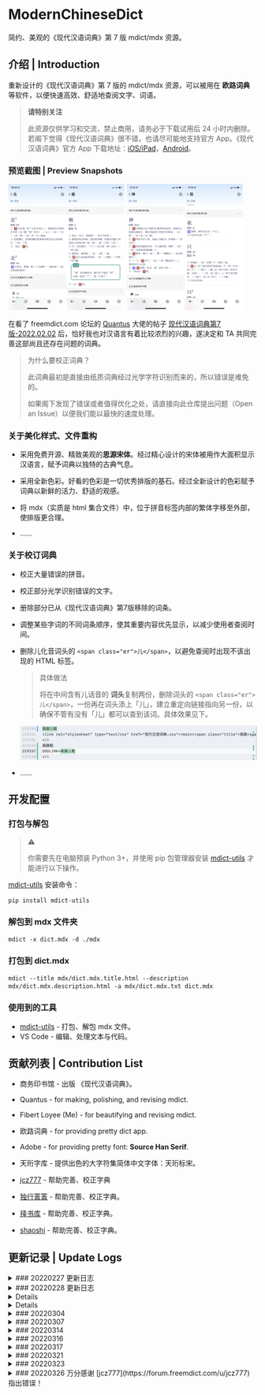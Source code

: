 # ModernChineseDict

简约、美观的《现代汉语词典》第 7 版 mdict/mdx 资源。



## 介绍 | Introduction

重新设计的《现代汉语词典》第 7 版的 mdict/mdx 资源，可以被用在 **欧路词典** 等软件，以便快速高效、舒适地查阅文字、词语。

>   **请特别关注**
>
>   此资源仅供学习和交流，禁止商用，请务必于下载试用后 24 小时内删除。若阁下觉得《现代汉语词典》很不错，也请尽可能地支持官方 App。《现代汉语词典》官方 App 下载地址：[iOS/iPad](https://apps.apple.com/cn/app/%E7%8E%B0%E4%BB%A3%E6%B1%89%E8%AF%AD%E8%AF%8D%E5%85%B8-%E4%B8%80%E9%83%A8%E4%B9%85%E4%BA%AB%E7%9B%9B%E8%AA%89%E7%9A%84%E8%A7%84%E8%8C%83%E6%80%A7%E8%AF%8D%E5%85%B8/id1330896529)，[Android](https://www.baidu.com/s?wd=现代汉语词典%20app&rsv_spt=1&rsv_iqid=0xa15bc0f100284206&issp=1&f=8&rsv_bp=1&rsv_idx=2&ie=utf-8&rqlang=cn&tn=baiduhome_pg&rsv_enter=1&rsv_dl=tb&oq=%25E7%258E%25B0%25E4%25BB%25A3%25E6%25B1%2589%25E8%25AF%25AD%25E8%25AF%258D%25E5%2585%25B8&rsv_btype=t&inputT=1665&rsv_t=4ed3WInyiVHfyLHQdrQ9UMUq1UkHCaoAiPCpSZ%2FnTDNiJhFc7Kwwf5AwgcFpxorEZdMX&rsv_sug3=37&rsv_sug1=11&rsv_sug7=100&rsv_pq=aef584900022b4f3&rsv_sug2=0&rsv_sug4=1717)。

### 预览截图 | Preview Snapshots

<img src="images/202203021320529.jpeg" alt="IMG_5421" style="zoom: 25%;" />

<img src="images/156132656-20d702e9-3b67-46f6-b45e-4bd84293b92e.jpeg" alt="IMG_5424" style="zoom:25%;" />



在看了 freemdict.com 论坛的 [Quantus](https://forum.freemdict.com/u/Quantus) 大佬的帖子 [现代汉语词典第7版-2022.02.02](https://forum.freemdict.com/t/topic/4445) 后，恰好我也对汉语言有着比较浓烈的兴趣，遂决定和 TA 共同完善这部尚且还存在问题的词典。

>   为什么要校正词典？
>
>   此词典最初是直接由纸质词典经过光学字符识别而来的，所以错误是难免的。
>
>   如果阁下发现了错误或者值得优化之处，请直接向此仓库提出问题（Open an Issue）以便我们能以最快的速度处理。

### 关于美化样式、文件重构

-   采用免费开源、精致美观的**思源宋体**。经过精心设计的宋体被用作大面积显示汉语言，赋予词典以独特的古典气息。

-   采用全新色彩。好看的色彩是一切优秀排版的基石。经过全新设计的色彩赋予词典以新鲜的活力、舒适的观感。

-   将 mdx（实质是 html 集合文件）中，位于拼音标签内部的繁体字移至外部，使排版更合理。

-   ……

### 关于校订词典

-   校正大量错误的拼音。

-   校正部分光学识别错误的文字。

-   册除部分已从《现代汉语词典》第7版移除的词条。

-   调整某些字词的不同词条顺序，使其重要内容优先显示，以减少使用者查阅时间。

-   删除儿化音词头的 `<span class="er">儿</span>`，以避免查阅时出现不该出现的 HTML 标签。

    >   具体做法
    >
    >   将在中间含有儿话音的 **词头**复制两份，删除词头的 `<span class="er">儿</span>`，一份再在词头添上「儿」，建立重定向链接指向另一份，以确保不管有没有「儿」都可以查到该词。具体效果见下。

    ![截屏2022-03-02 14.36.28](images/2022-03-02-14.36.28.png)

-   ……

## 开发配置

### 打包与解包

>   ⚠️
>
>   你需要先在电脑预装 Python 3+，并使用 pip 包管理器安装 [mdict-utils](https://github.com/liuyug/mdict-utils) 才能进行以下操作。

[mdict-utils](https://github.com/liuyug/mdict-utils) 安装命令：

```Shell
pip install mdict-utils
```

### 解包到 mdx 文件夹

```Shell
mdict -x dict.mdx -d ./mdx
```

### 打包到 dict.mdx

```
mdict --title mdx/dict.mdx.title.html --description mdx/dict.mdx.description.html -a mdx/dict.mdx.txt dict.mdx
```



### 使用到的工具

-   [mdict-utils](https://github.com/liuyug/mdict-utils) - 打包、解包 mdx 文件。
-   VS Code - 编辑、处理文本与代码。



## 贡献列表 | Contribution List

-   商务印书馆 - 出版 《现代汉语词典》。

-   Quantus - for making, polishing, and revising mdict.

-   Fibert Loyee (Me) - for beautifying and revising mdict.

-   欧路词典 - for providing pretty dict app.

-   Adobe - for providing pretty font: **Source Han Serif**.

-   天珩字库 - 提供出色的大字符集简体中文字体：天珩标宋。

-   [jcz777](https://forum.freemdict.com/u/jcz777) - 帮助完善、校正字典

-   [独行瞏瞏](https://forum.freemdict.com/u/独行瞏瞏) - 帮助完善、校正字典。

-   [择书库](https://forum.freemdict.com/u/%E6%8B%A9%E4%B9%A6%E5%BA%93) - 帮助完善、校正字典。

-   [shaoshi](https://forum.freemdict.com/u/shaoshi) - 帮助完善、校正字典。

    

## 更新记录 | Update Logs

<details>
<summary>### 20220227 更新日志</summary>

### 删除词条

-   [x] 缏子 (现汉5)
-   [x] 暴露文学（现汉5）
-   [x] 比例税制（现汉5）
-   [x] 不可同日而语（现汉5）
-   [x] 不人道(现汉5)
-   [x] 不在乎(现汉5)
-   [x] 菜霸(现汉5)
-   [x] 代言人(现汉5)
-   [x] 单口相声(现汉5)
-   [x] 登山运动(现汉5)
-   [x] 牴(现汉5)
-   [x] 牴触(现汉5)
-   [x] 牴牾(现汉5)
-   [x] 电子图书(现汉5)
-   [x] 丁克家庭(现汉5)
-   [x] 丁税(现汉5)
-   [x] 对簿(现汉5)
-   [x] 耳朵底子(现汉5)
-   [x] 番菜(现汉5)
-   [x] 犯憷(现汉5)
-   [x] 赶不上(现汉5)
-   [x] 赶得上(现汉5)
-   [x] 塔 (拼音 da）
-   [x] 圪塔 （现汉5）
-   [x] 膈ɡè
-   [x] 膈应 （现汉5）
-   [x] 搆
-   [x] 搆陷(现汉5)
-   [x] 河汊子(现汉5)
-   [x] 红教(现汉5)
-   [x] 欢声(现汉5)
-   [x] 黄教(现汉5)
-   [x] 人儿(现汉5)
-   [x] 容光(现汉5)
-   [x] 谁谁(现汉5)
-   [x] 穗状花序(现汉5)
-   [x] 谿壑(现汉5)
-   [x] 谿卡(现汉5)
-   [x] 谿刻(现汉5)
-   [x] 斩假石(现汉5)
-   [x] 活罪(现汉5)
-   [x] 火酒(现汉5)
-   [x] 兼听(现汉5)
-   [x] 脚盆(现汉5)
-   [x] 接力赛跑(现汉5)
-   [x] 开房间(现汉5)
-   [x] 框图（现汉5）
-   [x] 郎猫(现汉5)
-   [x] 木船(现汉6)
-   [x] 木筏(现汉5)
-   [x] 奶疮(现汉5)
-   [x] 飘尘(现汉5)
-   [x] 球儿(现汉5)
-   [x] 睁眼瞎子(现汉5)
-   [x] 高跟儿鞋(现汉5)
-   [x] 乳浊液(现汉5)
-   [x] 魑魅魍魉(现汉2)
-   [x] 八字帖儿(现汉5)
-   [x] 半托(现汉5)
-   [x] 切肤之痛(现汉5)
-   [x] 切骨之仇(现汉5)
-   [x] 矮半截(现汉5)
-   [x] 牓(现汉5)
-   [x] 獘(现汉5)
-   [x] 盋(现汉5)
-   [x] 詧(现汉5)
-   [x] 椉(现汉5)
-   [x] 箠(现汉5)
-   [x] 旾(现汉5)
-   [x] 剉(现汉5)
-   [x] 搤(现汉5)
-   [x] 飜(现汉5)
-   [x] 彿(现汉5)
-   [x] 髴(现汉5)
-   [x] 瓌(现汉5)
-   [x] 嘑(现汉5)
-   [x] 衚(现汉5)
-   [x] 椾(现汉5)
-   [x] 硷(现汉5)
-   [x] 痾(现汉5)
-   [x] 崑(现汉5)
-   [x] 挐(现汉5)
-   [x] 羴(现汉5)
-   [x] 旹(现汉5)
-   [x] 禩(现汉5)
-   [x] 𬘖(现汉5)
-   [x] 紬(现汉5)
-   [x] 䲡
-   [x] 鿃(现汉6)
-   [x] 〖U+E675〗(私用区字)：𮣲（U+2E8F2）
-   [x] 雰围(现汉5)
-   [x] 霍闪(现汉5)
-   [x] 忽米(现汉5)
-   [x] 不起眼儿(现汉5)
-   [x] 薯莨绸(现汉5)
-   [x] 西南非(现汉5)
-   [x] 撞骗(现汉5)
-   [x] 拷绸(现汉5)：《现汉7》改为“黑胶绸”。
-   [x] 跗蹠(现汉5)：《现汉7》改为“跗跖”。
-   [x] 公告牌(现汉5)
-   [x] 高枕(现汉5)
-   [x] 铜筋铁骨(现汉5)
-   [x] 偷奸取巧(现汉5)
-   [x] 不织布(现汉5)
-   [x] 花儿匠(现汉5)
-   [x] 紧身儿(现汉5)
-   [x] 𫎬 [Gàn]
-   [x] 𫏋 [<繁体>蹻
-   [x] 𥛱
-   [x] 謌
-   [x] 𬤐
-   [x] 䌷
-   [x] 鉏(chu2)
-   [x] 䌷绎(现汉5)
-   [x] 颿(𬳳 的索引)
-   [x] 𬳳
-   [x] 屹(ge1)
-   [x] 㟷
-   [x] 屹㟷(删除全条)
-   [x] 圪垯 (删除“适用于以上义项也作圪塔、屹㟷。”)
-   [x] 删除“㬊”（Hua4n），仅保留 Hua3n 声。
-   [x] 删除“䇲”(同“策”)的整个词条，只保留 jia1 这个词条。
-   [x] 删除“俛”fǔ 读音的整个词条。
-   [x] 隣
-   [x] 的士 删除 di2shi4 这个读音的词条，仅保留 di1shi4 读音的词条。
-   [x] 删除 𬮤，以及与 𬮤 有关的部分引用：閤、合

### 去除字头“儿”字的格式

-   [x] 𥅻盹儿

-   [x] 可可儿的

### 修改词头

-   [x] 溟濛：溟蒙(《现汉5》规范词形为“溟濛”，《现汉7》改作“溟蒙”。)

-   [x] 打破沙锅问到底：打破砂锅问到底

-   [x] 板寸：板儿寸

-   [x] 下工夫：下功夫

-   [x] 褝(日本汉字)：{衤单}（是没问题的）

    >   注：褝 与 {衤单} 本质上是同一个字，前者为日文区域的字，后者为简中区域的字。
    >
    >   只不过大部分字体都默认将其作为日文字体显示。
    >
    >   亲测 **思源宋体** 可正确显示此字符。

-   [x] 圪𫄤：纥𫄤

-   [x] 𫘧駬：𫘧𱅋

-   [x] 𫛸𫛞：𫛸𱉔

-   [x] 筹划(筹画)：加括号内字

-   [x] 刻画(刻划)：加括号内字

-   [x] 𨱑同“簧”。 -->𨱑旧同“簧”。

-   [x] 𥆧 [<繁体>𣋆：𥆧 [<繁体>瞤

-   [x] 𫄠 [<繁体>䋎：“𫄠” ->“𬘜”。

-   [x] 𫣊 [<繁体>𫣊：𫣊 [<繁体>僾

-   [x] 𬬱：增加繁体字“釿”。

-   [x] 𬭤：增加繁体字“鍭”。

-   [x] 㚢：人名用字——㚢：用于人名。(“人名用字”改成“用于人名”的，应该还有一些，没全改)

-   [x] 茜：人名用字——茜：用于人名。

-   [x] 㮾：蓈梨——㮾：㮾梨

-   [ ] 䩄：见903页〖腼腆〗。——䩄：见下。

    >   在无错误、无颠覆性改变的情况下，我们认为没必要对其进行任何修改。

    

### 拼音错误

感谢 **择书库** 提出的提出的拼音错误

-   [x] 吧台 ba tái bā tái

-   [x] 吧嗒 bbā dā bā dā

-   [x] 八项规定 bā xiàng guīdÌng bā xiàng guī dìng

-   [x] 八下里 bā xià li bā xià lǐ

-   [x] 安营 ān yīng ān yíng

-   [x] 百分号 bǎi fēn háo bǎi fēn hào

-   [x] 斑蝥 bān móu bān máo

-   [x] 𨭉 bǎn bān

-   [x] 心传 xīin chuán xīn chuán

-   [x] 攒三聚五 zǎn sān jù wǔ cuán sān jù wǔ

-   [x] 下辈 xi bèi xià bèi

-   [x] 显摆 xiǎ bai xiǎn bai

-   [x] 化合价 nuà hé jià huà hé jià

-   [x] 时不时 shbù shí shí bù shí

-   [x] 恫瘝在抱 tōn guān zài bào tōng guān zài bào

-   [x] 真核生物 zhēng hé shēng wù zhēn hé shēng wù

-   [x] 畚箕 bēn jī běn jī

-   [x] 於乎 yū hū wū hū

-   [x] 於戏 yū hū wū hū

-   [x] 侥 yáo jiǎo

-   [x] 校雠 xiào chóu jiào chóu

-   [x] 驱散 qūn sàn qū sàn

-   [x] 㖞斜 wān xié wāi xié

-   [x] 枕边风 zhěng biān fēng zhěn biān fēng

-   [x] 扒灰 bá huī pá huī

-   [x] 酬谢 chou xiè chóu xiè

-   [x] 刺啦 cì lā cī lā

-   [x] 多少 duo shao duō shao (P336第二个)

-   [x] 如故 rù gù rú gù (P1110)

-   [x] 如果 rù guǒ rú guǒ (P1110)

-   [x] 悲切 bēi qiē bēi qiè (P54)）

-   [x] 北野 běi yē běi yě (P56)）

-   [x] 奔逝 bén shì bēn shì (P60)

| 奔突   | ban tū       | bēn tū (P60)       |
| :----- | :----------- | :----------------- |
| 本草   | bēn cǎo      | běn cǎo (P61)      |
| 崩龙族 | bèng lóng zú | bēng lóng zú (P64) |
| 迸发   | bèng fē      | bèng fā (P64)      |
| 比来   | bǐ lǎi       | bǐ lái (P67)       |
| 比丘尼 | bǐ qiū i ní  | bǐ qiū ní (P67)    |

| 比照   | bǐi zhào      | bǐ zhào (P68)               |
| :----- | :------------ | :-------------------------- |
| 笔记本 | bǐ jì bēn     | bǐ jì běn (P68)             |
| 闭关   | bǐ guān       | bì guān (P71)               |
| 闭门羹 | bì méng gēng  | bì mén gēng (P71)           |
| 庇护所 | bì hù suō     | bì hù suǒ (P71)             |
| 壁炉   | bù lú         | bì lú (P74)                 |
| 壁毯   | bì tàn        | bì tǎn (P74)                |
| 臂章   | bì zhǎng      | bì zhāng (P75)              |
| 承保人 | chéng bāo rén | chéng bǎo rén (P167)        |
| 作揖   | zuō yī        | zuò yī (P1757 书面语与口语) |

| 1. 秋闱    | qiū i wéi   | qiū wéi (P1073)    |
| :--------- | :---------- | :----------------- |
| 2. 生地1   | shē g dì    | shēng dì (P1167)   |
| 3. 消耗2   | xiāo à ao   | xiāo hào (P1436)   |
| 4. 刺棱    | cì lēng     | cī léng (P212)     |
| 5. 伯婆    | bà pó       | bó pó (P99)        |
| 6. 婚书    | hūn shì     | hūn shū (P588)     |
| 7. 校验    | xiào yàn    | jiào yàn (P658)    |
| 8. 劲歌    | jìn gē      | jìng gē (P693)     |
| 9. 脸膛儿  | jiǎn táng r | liǎn táng r (P812) |
| 10. 相距   | xiā ag jù   | xiāng jù (P1428)   |
| 11. 宵旰   | xiā ao gàn  | xiāo gàn (P1437)   |
| 12. 小儿   | xiǎ ér      | xiǎo ér (P1440)    |
| 13. 小拇哥 | xiǎ mu gē   | xiǎo mǔ gē (P1442) |
| 14. 消遁   | xiao dùn    | xiāo dùn (P1436)   |

### 拼音缺失

-   [x] 𬘯 zhǔn
-   [x] 板² bǎn
-   [x] 辟 pī

### 其他错误

>   -   [x] 20220219 @[KingRayCao](https://forum.freemdict.com/u/KingRayCao)
>
>   楼主辛苦了！几个错误：
>   佛戾 fó->fú
>   肖像 xiāo->xiào
>   人殓->入殓(拼音错误)

>   -   [x] 20220222  @[alexpeng](https://forum.freemdict.com/u/alexpeng)
>
>   楼主辛苦了。
>   拼音1处：罾 zènɡ → zēng
>   繁体1处：颜（顏）→ （顔）

>   -   [x] 20220211 @[shaoshi](https://forum.freemdict.com/u/shaoshi)    我改的时候可能已经被修复了
>
>   兄台之细心令人佩服，不过改拼音挺困难，这一条需要再改：显摆 xiǎ bai xiǎn bǎi
>
>   显摆 [xiǎn·bai]


</details>

<details>

<summary>### 20220228 更新日志</summary>

### 词条内容错误与修正

-   却拼音错误

<img src="images/202202281906639.jpeg" alt="IMG_1806" style="zoom: 25%;" />

-   修复：「醜」词条名称多了破折号、拼音实际显示的是其 **词性**。

<img src="images/202202281906656.jpeg" alt="IMG_1803" style="zoom: 25%;" />

-   「地租」词条，「使用**看**」修改为「使用**者**」。

<img src="images/202202281906621.jpeg" alt="IMG_1801" style="zoom: 25%;" />

-   「看」词条，义项序号部分错误的问题。

<img src="images/202202281906651.jpeg" alt="IMG_1802" style="zoom: 25%;" />

-   「嗯」词条顺序改变，将有实际含义的词条移到首位。

<img src="images/156299877-0e37610b-8844-4b30-8d52-b418fb357cae.png" alt="IMG_1807" style="zoom: 25%;" />



</details>

<details>

<sumary>### 20220301 更新日志</summary>

全面采用 **思源宋体** 作为主要显示字体。使用 **思源宋体** 显示后的字典将给人一种焕然一新、精致的感觉。

</details>

<details>

<sumary>### 20220302 更新日志</summary>

>   感谢 freemdict 论坛用户 [择书库](https://forum.freemdict.com/u/择书库)

1.   纠正拼音。

| **矰**   | **zèng**        | **zēng**        |
| -------- | --------------- | --------------- |
| 卓识     | zhuō shí        | zhuó shí        |
| 卓异     | zhuō yì         | zhuó yì         |
| 夹肝     | jiá gān         | jiā gān         |
| 节欲     | jiē yù          | jié yù          |
| 惊世骇俗 | jīn shì hài sú  | jīng shì hài sú |
| 看摊     | kàn tān         | kān tān         |
| 摔耙子   | shuā pá zi      | shuāi pá zi     |
| 涮锅子   | shuànɡ ɡuō zi   | shuàn ɡuō zi    |
| 肖像权   | xiāo xiàng quán | xiào xiàng quán |
| 症结     | zhèngjie        | zhēngjie        |

2.   去除 **词头** 儿化音的 HTML 标签 span 格式
     -   可可儿的
     -   可惜了儿的
     -   外面儿光
     -   白眼儿狼
     -   白楂儿
     -   破题儿第一遭
     -   羊肚儿手巾
     -   肝儿颤
     -   胳膊肘儿朝外拐
     -   葱心儿绿
     -   街面儿上
     -   豆瓣儿酱
     -   蹦蹦儿戏
     -   跑堂儿的
     -   透心儿凉
     -   针尖儿对麦芒儿
     -   靠边儿站
     -   高跟儿鞋
3.   删除词条
     -   𫘧
     -   𫘧耳
     -   𱅋
     -   𣋆
4.   拼音缺失、拼音与释义未分离等问题。感谢 freemdict 论坛用户 [择书库](https://forum.freemdict.com/u/择书库) 指出！
     -   免费午餐 拼音未在相应标签内
     -   感觉神经 拼音与释义未分离
     -   孛 拼音与释义未分离
     -   芄 缺失拼音 wán
     -   狈 缺失拼音 bèi
     -   苟
     -   狈
     -   蝴蝶
     -   𪱷
     -   糕
     -   娘
     -   拐
     -   废
     -   挂
     -   斑白
     -   酬
     -   𮣳
5.   解决「草字²」词条标题错误：草字..（一大堆代码）...2 `->` 草字²。感谢 freemdict 论坛用户 [择书库](https://forum.freemdict.com/u/择书库) 指出！

</details>

<details>

<summary>### 20220304</summary>

1.   勘误。感谢 [独行瞏瞏](https://forum.freemdict.com/u/独行瞏瞏) 指出。
     ![image](images/07d5a746ae3ba9d18a3cba8e1cd5954b2d470050.png)
     1要上标，uv 当为改成带圈①②。主词条核hú无误。
     ![image](images/6e08a184dc89f8c487761eb296ba345192b39ec4.png)
     蓝中带黑的颜色当为蓝中略带黑的颜色。
     ![image](images/5b0624e4b7fbee2006e30e9e0713724d43861c08.png)
     进出当为迸出。

2.   存在部分 div、span 未关闭。感谢 [jcz777](https://forum.freemdict.com/u/jcz777) 指出。

     ```
     div
     海况
     风级
     不
     啊
     
     
     <span>
     斯诺克
     桑拿
     贴士
     cia
     K粉
     PVC
     VCD
     
     </span>
     泥塑木雕
     K歌
     SIM卡
     TMD
     ```

3.   表格显示错位。解决方法：删除样式 `style="float:left"`。感谢 [jcz777](https://forum.freemdict.com/u/jcz777) 指出。

</details>

<details>

<summary>### 20220307</summary>

1.   修正词条错误

     -   美2：「美圆」 -> 「美元」
-   惊世震俗：`jīnshì-zhènsú` -> `jīngshì-zhènsú`    感谢 [shaoshi](https://forum.freemdict.com/u/shaoshi) 指出。
     -   缯（古代对丝织品的统称）：`zèng` -> `zēng   `    感谢 [jcz777](https://forum.freemdict.com/u/jcz777) 指出。
-   若³：上标 3 -> 2。感谢 [jcz777](https://forum.freemdict.com/u/jcz777) 指出。
2.   更新 README，添加部分参与贡献用户到贡献列表。
3.   删除部分重复引用。感谢 [jcz777](https://forum.freemdict.com/u/jcz777)提出问题并提供解决方案！

</details>

<details>

<summary>### 20220314</summary>

1.   修正词条「含糊」：`~其辞` -> `~其词`   感谢 [独行瞏瞏](https://forum.freemdict.com/u/独行瞏瞏) 指出。
2.   添加对 **甲骨文** 的支持：使用可免费商用的「方正甲骨文」。 感谢 [独行瞏瞏](https://forum.freemdict.com/u/独行瞏瞏) 指出。
</details>

<details>

<summary>### 20220316</summary>

修正词条错误
-   病恹恹：`精神委靡` -> `精神萎靡`    感谢 [jcz777](https://forum.freemdict.com/u/jcz777) 指出。
-   松松垮垮：`擦条` -> `檩条`    感谢 [jcz777](https://forum.freemdict.com/u/jcz777) 指出。
-   呵欠：`hē·qiàn` -> `hē·qian`    感谢 [jcz777](https://forum.freemdict.com/u/jcz777) 指出。
-   胡萝卜：`肉质有` -> `肉质，有`    感谢 [alexpeng](https://forum.freemdict.com/u/alexpeng) 指出。
</details>

<details>
<summary>### 20220317</summary>

修正部分繁体错误。感谢 [Mastameta](https://forum.freemdict.com/u/Mastameta) 指出。

-   [x] 邻：异体 `隣` F9F1 是位于 Unicode 私有区的字符，应该被弃用，采用字形完全相同的 `隣` 96A3。

-   [x] “”字頭 是私有區字（E675）。標準字：𮣲

-   [x] 禅 繁体 襌→禪

-   [x] 鸥 繁体 鸛→鷗

-   [x] 轮 繁体 輸→輪

-   [x] 与 繁体 舆→與

-   [x] 𥆧 繁体 𣋆→瞤

    >   此条早已更正了哦~
    >   现代汉语词典第 7 版完全移除了「𣋆」这个字。

-   [x] 𫣊 繁体 𫣊→僾

    >   此条早已更正了哦~

-   [x] 达 繁体 逹→達

-   [x] 𪨇 繁体 𠒺→尵

-   [x] 𫍟 繁体 詑→𧦧

-   [x] 脏 繁体 臓（日本漢字）→臟

-   [x] 藏 繁体 臓（紙書好像沒標這個）

-   [x] 养 繁体 餋→養

-   [x] 殴 繁体 歐→毆

-   [x] 凤 繁体 鳯→鳳

-   [x] 袅 繁体 䙚→裊

-   [ ] 簩 繁体 簩（簡體字形，Unicode缺；全宋體私有區字：󰧧）

    >   我也很无能为力，对于不存在标准 Unicode 编码的汉字，使用私有区编码的意义不大。
    >
    >   所以就只能暂时先搁置了。
    >
    >   此字唯一的用途是组成三字词「思劳竹」，《现代汉语词典》第 7 版的字形是在思、劳上方需要再加上竹字头。但经过查询「维基百科」与「百度百科」，就会发现它们已经没有了竹字头。
    >
    >   我猜《现代汉语词典》第 8 版可能会对其进行处理，以符合不断发展、简化的字形？

-   [x] 晰 异体 皙（通用字表寫“晳”）

-   [x] 概 异体 槩（或是“㮣”。在大陸字型，兩個字長得一樣。起碼加跳轉。）

-   [x] 纂 异体 篹（通用字表寫“𥲻”）
</details>

<details>
<summary>### 20220321</summary>

1.   修正部分词头含有儿话音的，显示不必要的 HTML 标签的问题。感谢 [顺其自然](https://forum.freemdict.com/u/顺其自然) 指出。
2.   对于「象」，修正拼音。感谢 [独行瞏瞏](https://forum.freemdict.com/u/独行瞏瞏) 指出。
3.   对于「韧」，使用 svg 以提供对异体字「⿰韋刄」的支持。感谢 [Mastameta](https://forum.freemdict.com/u/Mastameta) 指出。
4.   对于「虏」，添加「⿸虍⿱毌力」的异体字。感谢 [Mastameta](https://forum.freemdict.com/u/Mastameta) 指出。
</details>

<details>
<summary>### 20220323</summary>

1.   「哈雷彗星」：`halei` ->`Halei`

2.   《现汉2》“判若鸿沟”中“鸿沟”的注音是Hónggōu，《现汉7》改成hónɡɡōu。

     《现汉2》
     判若鸿沟
     pànruòHónggōu <部首> 刂 | <笔画> 5
     形容界线很清楚，区别很明显。参看〖鸿沟〗。

     《现汉7》
     判若鸿沟 [pànruòhónɡɡōu]
     中间像有条鸿沟分开一样，形容界限很清楚，区别很明显。参看542页〖鸿沟〗。

</details>

<details>
<summary>### 20220326 万分感谢 [jcz777](https://forum.freemdict.com/u/jcz777) 指出错误！</summary>
[![未命名3](images/eccc8fc7ea0bafaec24ad40bf735fc3d0ebd8a2f_2_690x387.jpeg)未命名3819×460 153 KB](https://forumcdn.471901.xyz/uploads/default/original/3X/e/c/eccc8fc7ea0bafaec24ad40bf735fc3d0ebd8a2f.jpeg)

![刊刻](images/1bc4a433f8ee6f06e5f62fa98e2a48e8a765cdaf.jpeg)

[![未命名2](images/3eca00e1f6dd57e52f3723ddd95e005c894ebbaa_2_676x500.jpeg)未命名2800×591 242 KB](https://forumcdn.471901.xyz/uploads/default/original/3X/3/e/3eca00e1f6dd57e52f3723ddd95e005c894ebbaa.jpeg)

[![伟](images/c1ee9b233d201f26443ffa9de2380d08b13d3b43_2_690x442.jpeg)伟755×484 126 KB](https://forumcdn.471901.xyz/uploads/default/original/3X/c/1/c1ee9b233d201f26443ffa9de2380d08b13d3b43.jpeg)

[![好看](images/33a17dd3dc18794c794cb9b87023053a0df6cc2e_2_690x335.jpeg)好看824×401 160 KB](https://forumcdn.471901.xyz/uploads/default/original/3X/3/3/33a17dd3dc18794c794cb9b87023053a0df6cc2e.jpeg)

[![假球](images/5975494241077f818c900211a8efcb6242114082_2_690x275.jpeg)假球875×349 119 KB](https://forumcdn.471901.xyz/uploads/default/original/3X/5/9/5975494241077f818c900211a8efcb6242114082.jpeg)

[![假](images/5fbeaa9498c9f9b563793837fd8e6ba3b5165a90_2_690x360.jpeg)假819×428 145 KB](https://forumcdn.471901.xyz/uploads/default/original/3X/5/f/5fbeaa9498c9f9b563793837fd8e6ba3b5165a90.jpeg)

[![假大空](images/b1be00c8835970ef7ba391f225ebcb90b103627f_2_690x326.jpeg)假大空800×378 124 KB](https://forumcdn.471901.xyz/uploads/default/original/3X/b/1/b1be00c8835970ef7ba391f225ebcb90b103627f.jpeg)

[![垸](images/821e04bd6125c311b2ed3e1dd43dd9c15943c747_2_690x283.jpeg)](https://forumcdn.471901.xyz/uploads/default/original/3X/8/2/821e04bd6125c311b2ed3e1dd43dd9c15943c747.jpeg)

![催眠曲](images/3e5cafba559fcd0e7fa0aa7b069e9109a4b60921.jpeg)

[![串供](images/56f0b85f603ac9c8833d708fbb6434b1067b2ab3_2_690x210.jpeg)串供798×243 96.3 KB](https://forumcdn.471901.xyz/uploads/default/original/3X/5/6/56f0b85f603ac9c8833d708fbb6434b1067b2ab3.jpeg)

[![丹参](images/a297cfd2ca6190a017f89ea303fa8c8b0ef1c25f_2_690x235.jpeg)丹参796×272 96.4 KB](https://forumcdn.471901.xyz/uploads/default/original/3X/a/2/a297cfd2ca6190a017f89ea303fa8c8b0ef1c25f.jpeg)

[![寅吃卯粮](images/6c5ad866ecf685691f23e334440297fc68089645_2_690x207.jpeg)寅吃卯粮741×223 77.8 KB](https://forumcdn.471901.xyz/uploads/default/original/3X/6/c/6c5ad866ecf685691f23e334440297fc68089645.jpeg)

[![借以](images/072592fefa026083821c92a8920597cdee8f8228_2_690x181.jpeg)借以870×229 95 KB](https://forumcdn.471901.xyz/uploads/default/original/3X/0/7/072592fefa026083821c92a8920597cdee8f8228.jpeg)

[![颀长](images/1c9be0983b5ba234cd02565ec6d9593164e7faa2_2_690x261.jpeg)颀长970×368 108 KB](https://forumcdn.471901.xyz/uploads/default/original/3X/1/c/1c9be0983b5ba234cd02565ec6d9593164e7faa2.jpeg)

[![顶](images/30e56900bc890582b98c4bafe9a1637bdd04c894_2_500x500.jpeg)顶773×772 332 KB](https://forumcdn.471901.xyz/uploads/default/original/3X/3/0/30e56900bc890582b98c4bafe9a1637bdd04c894.jpeg)

[![项链](images/e124cf61eec825809e3cfa01273e7dd52e989577_2_690x264.jpeg)项链935×358 129 KB](https://forumcdn.471901.xyz/uploads/default/original/3X/e/1/e124cf61eec825809e3cfa01273e7dd52e989577.jpeg)

[![须子](images/04402d1ca9e099142de46cdc3e4ba65e032bbb04_2_690x271.jpeg)须子938×369 107 KB](https://forumcdn.471901.xyz/uploads/default/original/3X/0/4/04402d1ca9e099142de46cdc3e4ba65e032bbb04.jpeg)

[![驼](images/bc7b6af4ddb1908e6afa866d91972fb8a6fd002d_2_690x384.jpeg)驼862×480 145 KB](https://forumcdn.471901.xyz/uploads/default/original/3X/b/c/bc7b6af4ddb1908e6afa866d91972fb8a6fd002d.jpeg)

[![驼峰](images/120fd01c11a1166cdf2a7b625e040d6672e9f17f_2_690x327.jpeg)驼峰911×433 202 KB](https://forumcdn.471901.xyz/uploads/default/original/3X/1/2/120fd01c11a1166cdf2a7b625e040d6672e9f17f.jpeg)

[![驾](images/e418cf29926e0589356e2ffbe7ae9a4608a2ccda_2_631x499.jpeg)驾835×661 261 KB](https://forumcdn.471901.xyz/uploads/default/original/3X/e/4/e418cf29926e0589356e2ffbe7ae9a4608a2ccda.jpeg)

[![地主](images/2f4423a7bec22bddfeece69522f599f7e199bccd_2_690x341.jpeg)地主975×483 186 KB](https://forumcdn.471901.xyz/uploads/default/original/3X/2/f/2f4423a7bec22bddfeece69522f599f7e199bccd.jpeg)

[![项](images/b0ea9fe4b54469dc2058cb1da5d5fd718ced9659_2_690x413.jpeg)项829×497 166 KB](https://forumcdn.471901.xyz/uploads/default/original/3X/b/0/b0ea9fe4b54469dc2058cb1da5d5fd718ced9659.jpeg)

[![顺风](images/49a5a84e0dc34b5853fce1464a755541f2fbfd75_2_690x206.jpeg)顺风1224×367 180 KB](https://forumcdn.471901.xyz/uploads/default/original/3X/4/9/49a5a84e0dc34b5853fce1464a755541f2fbfd75.jpeg)

[![驻](images/36acea7d67a21444e2fe3d791bd6351c2b1767de_2_690x294.jpeg)驻1109×474 179 KB](https://forumcdn.471901.xyz/uploads/default/original/3X/3/6/36acea7d67a21444e2fe3d791bd6351c2b1767de.jpeg)

驼鹿：……有的地区叫堪达罕或𤞶。𤞶-----犴。

[![平价](images/b1efabe5327cad9d00cdb319b427dfec7ad54fb8_2_690x402.jpeg)平价775×452 194 KB](https://forumcdn.471901.xyz/uploads/default/original/3X/b/1/b1efabe5327cad9d00cdb319b427dfec7ad54fb8.jpeg)

[![年](images/215d33cea80ebca9eb1d6be8a85eedb0655554dd_2_469x499.jpeg)年743×792 351 KB](https://forumcdn.471901.xyz/uploads/default/original/3X/2/1/215d33cea80ebca9eb1d6be8a85eedb0655554dd.jpeg)

[![动刑](images/48848df95f2b59b5f68332c8e694fb30a699a13d_2_690x242.jpeg)动刑722×254 59.1 KB](https://forumcdn.471901.xyz/uploads/default/original/3X/4/8/48848df95f2b59b5f68332c8e694fb30a699a13d.jpeg)

[![劳神](images/1b28610c271c5b4927366a0c02d73cb656e36de3_2_690x327.jpeg)劳神849×403 131 KB](https://forumcdn.471901.xyz/uploads/default/original/3X/1/b/1b28610c271c5b4927366a0c02d73cb656e36de3.jpeg)

[![势](images/bf2942df4bbd09bb9778bc1958e54672fdff2eeb_2_690x421.jpeg)势745×455 196 KB](https://forumcdn.471901.xyz/uploads/default/original/3X/b/f/bf2942df4bbd09bb9778bc1958e54672fdff2eeb.jpeg)

[![包](images/c9b808b3b00ec5a9f970ed74e3653ef0b64e4599_2_648x500.jpeg)包1026×791 391 KB](https://forumcdn.471901.xyz/uploads/default/original/3X/c/9/c9b808b3b00ec5a9f970ed74e3653ef0b64e4599.jpeg)

[![劈山](images/a35a2423f620c1c7c2d18ac0f7ab275b33383237_2_690x236.jpeg)劈山705×242 74.3 KB](https://forumcdn.471901.xyz/uploads/default/original/3X/a/3/a35a2423f620c1c7c2d18ac0f7ab275b33383237.jpeg)

[![刺耳](images/c35fa5bbf8e9c0f658be0ebab638676f1da754e3_2_690x293.jpeg)刺耳774×329 120 KB](https://forumcdn.471901.xyz/uploads/default/original/3X/c/3/c35fa5bbf8e9c0f658be0ebab638676f1da754e3.jpeg)

[![刺青](images/07d5e9a034d0fc70e8fce4d0273911ec8430ae4e_2_690x230.jpeg)刺青733×245 79.1 KB](https://forumcdn.471901.xyz/uploads/default/original/3X/0/7/07d5e9a034d0fc70e8fce4d0273911ec8430ae4e.jpeg)

[![剧增](images/fb39c787c7356c978b3b1d598cdf36f27ce3e138_2_690x182.jpeg)](https://forumcdn.471901.xyz/uploads/default/original/3X/f/b/fb39c787c7356c978b3b1d598cdf36f27ce3e138.jpeg)

[![剂量](images/fbd2c81c0fe362ba334d3ecec74cf8d0f36145ea_2_690x206.jpeg)剂量763×228 93.4 KB](https://forumcdn.471901.xyz/uploads/default/original/3X/f/b/fbd2c81c0fe362ba334d3ecec74cf8d0f36145ea.jpeg)



[![沼气](images/69e6199fa778a23a69aec9a34d6c2329b3a728a3_2_690x218.jpeg)沼气1047×331 144 KB](https://forumcdn.471901.xyz/uploads/default/original/3X/6/9/69e6199fa778a23a69aec9a34d6c2329b3a728a3.jpeg)



[![沾](images/0eea8c360065bc05c820eb3ebfdec57194091e03_2_593x500.jpeg)沾739×623 219 KB](https://forumcdn.471901.xyz/uploads/default/original/3X/0/e/0eea8c360065bc05c820eb3ebfdec57194091e03.jpeg)



[![沾光](images/3ad91e9d7e16a955687ae846ade4a25d0fb02743_2_690x326.jpeg)沾光783×370 112 KB](https://forumcdn.471901.xyz/uploads/default/original/3X/3/a/3ad91e9d7e16a955687ae846ade4a25d0fb02743.jpeg)



[![制海权](images/3e5c50a759d7872dd09be53ef3767222f245aadf_2_690x209.jpeg)制海权775×235 84 KB](https://forumcdn.471901.xyz/uploads/default/original/3X/3/e/3e5c50a759d7872dd09be53ef3767222f245aadf.jpeg)



[![制空权](images/e07a9cf8702bb60d13683243a3e4998cf19dc7aa_2_690x225.jpeg)制空权724×237 81.8 KB](https://forumcdn.471901.xyz/uploads/default/original/3X/e/0/e07a9cf8702bb60d13683243a3e4998cf19dc7aa.jpeg)


![制订](images/c79221c3825527a97c1763af702dad5ce4f227ed.jpeg)

[![刷新](images/af2bf78053c860065c4e7dc2f7b5f61367919409_2_690x185.jpeg)刷新1054×283 117 KB](https://forumcdn.471901.xyz/uploads/default/original/3X/a/f/af2bf78053c860065c4e7dc2f7b5f61367919409.jpeg)



[![制服](images/322a15c83ae5a8561fdde1c19d03401f708d1404_2_690x469.jpeg)制服812×553 196 KB](https://forumcdn.471901.xyz/uploads/default/original/3X/3/2/322a15c83ae5a8561fdde1c19d03401f708d1404.jpeg)



[![光缆](images/38b507b32ef20952ae189bd876eb139db498969a_2_690x327.jpeg)光缆799×379 139 KB](https://forumcdn.471901.xyz/uploads/default/original/3X/3/8/38b507b32ef20952ae189bd876eb139db498969a.jpeg)



[![光辉](images/1ab6bd039a81c42e242d128cfca14051c8184e86_2_690x380.jpeg)光辉846×467 185 KB](https://forumcdn.471901.xyz/uploads/default/original/3X/1/a/1ab6bd039a81c42e242d128cfca14051c8184e86.jpeg)



[![光彩](images/7af695e3231737fa6ae3283e5c379adecce27db9_2_690x410.jpeg)光彩817×486 175 KB](https://forumcdn.471901.xyz/uploads/default/original/3X/7/a/7af695e3231737fa6ae3283e5c379adecce27db9.jpeg)



[![克星](images/0168963e017ed0023f73c268366789b26e3ac3f1_2_690x298.jpeg)克星1044×452 216 KB](https://forumcdn.471901.xyz/uploads/default/original/3X/0/1/0168963e017ed0023f73c268366789b26e3ac3f1.jpeg)



[![五内](images/2b7827765b9521d3112b31335b7377b730aee798_2_690x190.jpeg)五内802×221 67.4 KB](https://forumcdn.471901.xyz/uploads/default/original/3X/2/b/2b7827765b9521d3112b31335b7377b730aee798.jpeg)



[![五刑](images/dd32512575796744fe1d9c883a678f113b1abc8d_2_690x203.jpeg)五刑938×277 116 KB](https://forumcdn.471901.xyz/uploads/default/original/3X/d/d/dd32512575796744fe1d9c883a678f113b1abc8d.jpeg)



[![五加](images/5391ab5aeb0184d1d79f99bb34111572d10e9e4b_2_690x191.jpeg)五加1053×292 132 KB](https://forumcdn.471901.xyz/uploads/default/original/3X/5/3/5391ab5aeb0184d1d79f99bb34111572d10e9e4b.jpeg)



[![五大三粗](images/ddd822ba4e3c3f83de5192e1e5f4b714e413ac5d_2_690x220.jpeg)五大三粗897×286 116 KB](https://forumcdn.471901.xyz/uploads/default/original/3X/d/d/ddd822ba4e3c3f83de5192e1e5f4b714e413ac5d.jpeg)



[![五星红旗](images/318b929907f9f0aacf2458e9b7e3aea8c972f816_2_690x231.jpeg)五星红旗1051×353 174 KB](https://forumcdn.471901.xyz/uploads/default/original/3X/3/1/318b929907f9f0aacf2458e9b7e3aea8c972f816.jpeg)



[![五行](images/ced526b4594404dd0012db5b047d3e7d04e1e533_2_690x258.jpeg)五行1062×398 210 KB](https://forumcdn.471901.xyz/uploads/default/original/3X/c/e/ced526b4594404dd0012db5b047d3e7d04e1e533.jpeg)



[![五谷](images/ece81688d2d8d65ab2f1e811cd43644d00d2a9be_2_690x200.jpeg)五谷927×270 112 KB](https://forumcdn.471901.xyz/uploads/default/original/3X/e/c/ece81688d2d8d65ab2f1e811cd43644d00d2a9be.jpeg)

[![51](images/e44afc595d33392ee9787ec1a209656289eb89f7_2_690x319.jpeg)511049×486 282 KB](https://forumcdn.471901.xyz/uploads/default/original/3X/e/4/e44afc595d33392ee9787ec1a209656289eb89f7.jpeg)

</details>